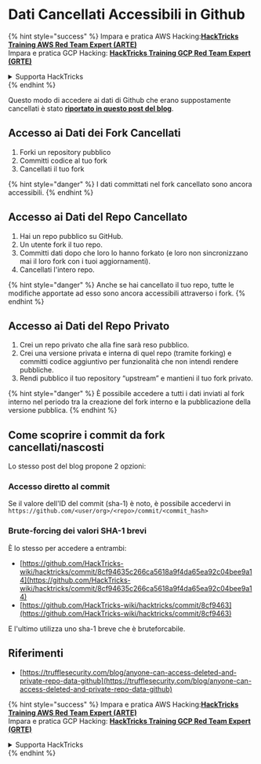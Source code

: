 # Dati Cancellati Accessibili in Github

{% hint style="success" %}
Impara e pratica AWS Hacking:<img src="../../.gitbook/assets/image (1).png" alt="" data-size="line">[**HackTricks Training AWS Red Team Expert (ARTE)**](https://training.hacktricks.xyz/courses/arte)<img src="../../.gitbook/assets/image (1).png" alt="" data-size="line">\
Impara e pratica GCP Hacking: <img src="../../.gitbook/assets/image (2).png" alt="" data-size="line">[**HackTricks Training GCP Red Team Expert (GRTE)**<img src="../../.gitbook/assets/image (2).png" alt="" data-size="line">](https://training.hacktricks.xyz/courses/grte)

<details>

<summary>Supporta HackTricks</summary>

* Controlla i [**piani di abbonamento**](https://github.com/sponsors/carlospolop)!
* **Unisciti al** 💬 [**gruppo Discord**](https://discord.gg/hRep4RUj7f) o al [**gruppo telegram**](https://t.me/peass) o **seguici** su **Twitter** 🐦 [**@hacktricks\_live**](https://twitter.com/hacktricks\_live)**.**
* **Condividi trucchi di hacking inviando PR ai** [**HackTricks**](https://github.com/carlospolop/hacktricks) e [**HackTricks Cloud**](https://github.com/carlospolop/hacktricks-cloud) repos di github.

</details>
{% endhint %}

Questo modo di accedere ai dati di Github che erano suppostamente cancellati è stato [**riportato in questo post del blog**](https://trufflesecurity.com/blog/anyone-can-access-deleted-and-private-repo-data-github).

## Accesso ai Dati dei Fork Cancellati

1. Forki un repository pubblico
2. Committi codice al tuo fork
3. Cancellati il tuo fork

{% hint style="danger" %}
I dati committati nel fork cancellato sono ancora accessibili.
{% endhint %}

## Accesso ai Dati del Repo Cancellato

1. Hai un repo pubblico su GitHub.
2. Un utente fork il tuo repo.
3. Committi dati dopo che loro lo hanno forkato (e loro non sincronizzano mai il loro fork con i tuoi aggiornamenti).
4. Cancellati l'intero repo.

{% hint style="danger" %}
Anche se hai cancellato il tuo repo, tutte le modifiche apportate ad esso sono ancora accessibili attraverso i fork.
{% endhint %}

## Accesso ai Dati del Repo Privato

1. Crei un repo privato che alla fine sarà reso pubblico.
2. Crei una versione privata e interna di quel repo (tramite forking) e committi codice aggiuntivo per funzionalità che non intendi rendere pubbliche.
3. Rendi pubblico il tuo repository “upstream” e mantieni il tuo fork privato.

{% hint style="danger" %}
È possibile accedere a tutti i dati inviati al fork interno nel periodo tra la creazione del fork interno e la pubblicazione della versione pubblica.
{% endhint %}

## Come scoprire i commit da fork cancellati/nascosti

Lo stesso post del blog propone 2 opzioni:

### Accesso diretto al commit

Se il valore dell'ID del commit (sha-1) è noto, è possibile accedervi in `https://github.com/<user/org>/<repo>/commit/<commit_hash>`

### Brute-forcing dei valori SHA-1 brevi

È lo stesso per accedere a entrambi:

* [https://github.com/HackTricks-wiki/hacktricks/commit/8cf94635c266ca5618a9f4da65ea92c04bee9a14](https://github.com/HackTricks-wiki/hacktricks/commit/8cf94635c266ca5618a9f4da65ea92c04bee9a14)
* [https://github.com/HackTricks-wiki/hacktricks/commit/8cf9463](https://github.com/HackTricks-wiki/hacktricks/commit/8cf9463)

E l'ultimo utilizza uno sha-1 breve che è bruteforcabile.

## Riferimenti

* [https://trufflesecurity.com/blog/anyone-can-access-deleted-and-private-repo-data-github](https://trufflesecurity.com/blog/anyone-can-access-deleted-and-private-repo-data-github)

{% hint style="success" %}
Impara e pratica AWS Hacking:<img src="../../.gitbook/assets/image (1).png" alt="" data-size="line">[**HackTricks Training AWS Red Team Expert (ARTE)**](https://training.hacktricks.xyz/courses/arte)<img src="../../.gitbook/assets/image (1).png" alt="" data-size="line">\
Impara e pratica GCP Hacking: <img src="../../.gitbook/assets/image (2).png" alt="" data-size="line">[**HackTricks Training GCP Red Team Expert (GRTE)**<img src="../../.gitbook/assets/image (2).png" alt="" data-size="line">](https://training.hacktricks.xyz/courses/grte)

<details>

<summary>Supporta HackTricks</summary>

* Controlla i [**piani di abbonamento**](https://github.com/sponsors/carlospolop)!
* **Unisciti al** 💬 [**gruppo Discord**](https://discord.gg/hRep4RUj7f) o al [**gruppo telegram**](https://t.me/peass) o **seguici** su **Twitter** 🐦 [**@hacktricks\_live**](https://twitter.com/hacktricks\_live)**.**
* **Condividi trucchi di hacking inviando PR ai** [**HackTricks**](https://github.com/carlospolop/hacktricks) e [**HackTricks Cloud**](https://github.com/carlospolop/hacktricks-cloud) repos di github.

</details>
{% endhint %}
